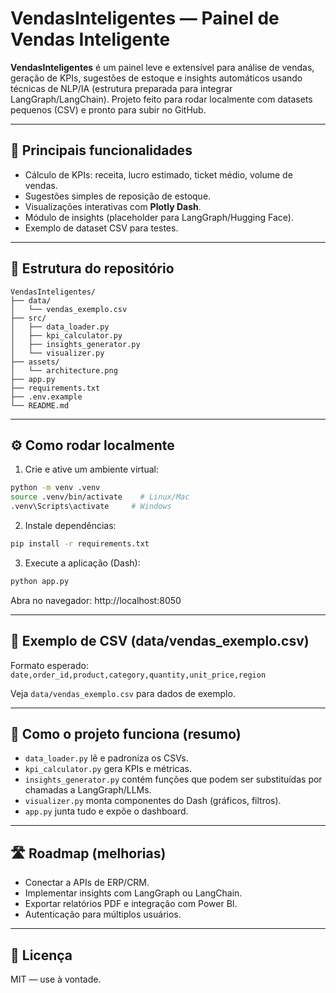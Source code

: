 # VendasInteligentes — Painel de Vendas Inteligente

**VendasInteligentes** é um painel leve e extensível para análise de vendas, geração de KPIs, sugestões de estoque e insights automáticos usando técnicas de NLP/IA (estrutura preparada para integrar LangGraph/LangChain). Projeto feito para rodar localmente com datasets pequenos (CSV) e pronto para subir no GitHub.

---

## 🚀 Principais funcionalidades
- Cálculo de KPIs: receita, lucro estimado, ticket médio, volume de vendas.
- Sugestões simples de reposição de estoque.
- Visualizações interativas com **Plotly Dash**.
- Módulo de insights (placeholder para LangGraph/Hugging Face).
- Exemplo de dataset CSV para testes.

---

## 📁 Estrutura do repositório

```
VendasInteligentes/
├── data/
│   └── vendas_exemplo.csv
├── src/
│   ├── data_loader.py
│   ├── kpi_calculator.py
│   ├── insights_generator.py
│   └── visualizer.py
├── assets/
│   └── architecture.png
├── app.py
├── requirements.txt
├── .env.example
└── README.md
```

---

## ⚙️ Como rodar localmente

1. Crie e ative um ambiente virtual:
```bash
python -m venv .venv
source .venv/bin/activate    # Linux/Mac
.venv\Scripts\activate     # Windows
```

2. Instale dependências:
```bash
pip install -r requirements.txt
```

3. Execute a aplicação (Dash):
```bash
python app.py
```

Abra no navegador: http://localhost:8050

---

## 🧾 Exemplo de CSV (data/vendas_exemplo.csv)
Formato esperado: `date,order_id,product,category,quantity,unit_price,region`

Veja `data/vendas_exemplo.csv` para dados de exemplo.

---

## 🔧 Como o projeto funciona (resumo)
- `data_loader.py` lê e padroniza os CSVs.
- `kpi_calculator.py` gera KPIs e métricas.
- `insights_generator.py` contém funções que podem ser substituídas por chamadas a LangGraph/LLMs.
- `visualizer.py` monta componentes do Dash (gráficos, filtros).
- `app.py` junta tudo e expõe o dashboard.

---

## 🛣️ Roadmap (melhorias)
- Conectar a APIs de ERP/CRM.
- Implementar insights com LangGraph ou LangChain.
- Exportar relatórios PDF e integração com Power BI.
- Autenticação para múltiplos usuários.

---

## 🧾 Licença
MIT — use à vontade.

